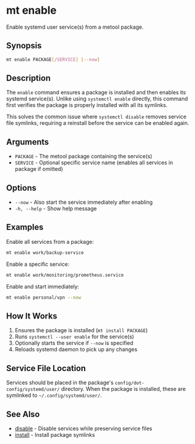 # mt enable

Enable systemd user service(s) from a metool package.

## Synopsis

```bash
mt enable PACKAGE[/SERVICE] [--now]
```

## Description

The `enable` command ensures a package is installed and then enables its systemd service(s). Unlike using `systemctl enable` directly, this command first verifies the package is properly installed with all its symlinks.

This solves the common issue where `systemctl disable` removes service file symlinks, requiring a reinstall before the service can be enabled again.

## Arguments

- `PACKAGE` - The metool package containing the service(s)
- `SERVICE` - Optional specific service name (enables all services in package if omitted)

## Options

- `--now` - Also start the service immediately after enabling
- `-h, --help` - Show help message

## Examples

Enable all services from a package:
```bash
mt enable work/backup-service
```

Enable a specific service:
```bash
mt enable work/monitoring/prometheus.service
```

Enable and start immediately:
```bash
mt enable personal/vpn --now
```

## How It Works

1. Ensures the package is installed (`mt install PACKAGE`)
2. Runs `systemctl --user enable` for the service(s)
3. Optionally starts the service if `--now` is specified
4. Reloads systemd daemon to pick up any changes

## Service File Location

Services should be placed in the package's `config/dot-config/systemd/user/` directory. When the package is installed, these are symlinked to `~/.config/systemd/user/`.

## See Also

- [disable](disable.md) - Disable services while preserving service files
- [install](install.md) - Install package symlinks